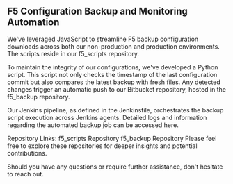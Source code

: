 ## **F5 Configuration Backup and Monitoring Automation**
We've leveraged JavaScript to streamline F5 backup configuration downloads across both our non-production and production environments. The scripts reside in our f5_scripts repository.

To maintain the integrity of our configurations, we've developed a Python script. This script not only checks the timestamp of the last configuration commit but also compares the latest backup with fresh files. Any detected changes trigger an automatic push to our Bitbucket repository, hosted in the f5_backup repository.

Our Jenkins pipeline, as defined in the Jenkinsfile, orchestrates the backup script execution across Jenkins agents. Detailed logs and information regarding the automated backup job can be accessed here.

Repository Links:
f5_scripts Repository
f5_backup Repository
Please feel free to explore these repositories for deeper insights and potential contributions.

Should you have any questions or require further assistance, don't hesitate to reach out.
